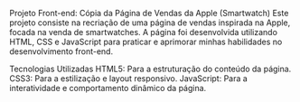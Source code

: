 Projeto Front-end: Cópia da Página de Vendas da Apple (Smartwatch)
Este projeto consiste na recriação de uma página de vendas inspirada na Apple, focada na venda de smartwatches. A página foi desenvolvida utilizando HTML, CSS e JavaScript para praticar e aprimorar minhas habilidades no desenvolvimento front-end.

Tecnologias Utilizadas
HTML5: Para a estruturação do conteúdo da página.
CSS3: Para a estilização e layout responsivo.
JavaScript: Para a interatividade e comportamento dinâmico da página.
